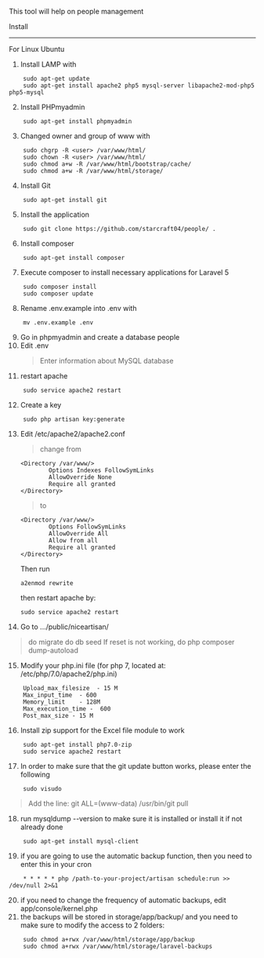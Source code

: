 This tool will help on people management

Install
_______
For Linux Ubuntu
1) Install LAMP with
```
    sudo apt-get update
    sudo apt-get install apache2 php5 mysql-server libapache2-mod-php5 php5-mysql
```
2) Install PHPmyadmin
```
    sudo apt-get install phpmyadmin
```
3) Changed owner and group of www with
```
    sudo chgrp -R <user> /var/www/html/
    sudo chown -R <user> /var/www/html/
    sudo chmod a+w -R /var/www/html/bootstrap/cache/
    sudo chmod a+w -R /var/www/html/storage/
```
4) Install Git
```
    sudo apt-get install git
```
5) Install the application
```
    sudo git clone https://github.com/starcraft04/people/ .
```
6) Install composer
```
    sudo apt-get install composer
```
7) Execute composer to install necessary applications for Laravel 5
```
    sudo composer install
    sudo composer update
```
8) Rename .env.example into .env with
```
    mv .env.example .env
```
9) Go in phpmyadmin and create a database people
10) Edit .env
    > Enter information about MySQL database
11) restart apache
```
    sudo service apache2 restart
```
12) Create a key
```
    sudo php artisan key:generate
```
13) Edit /etc/apache2/apache2.conf
    > change from
    ```
    <Directory /var/www/>
            Options Indexes FollowSymLinks
            AllowOverride None
            Require all granted
    </Directory>
    ```
    > to
    ```
    <Directory /var/www/>
            Options FollowSymLinks
            AllowOverride All
            Allow from all
            Require all granted
    </Directory>
    ```
    Then run
    ```
    a2enmod rewrite
    ```
    then restart apache by:
    ```
    sudo service apache2 restart
    ```
14) Go to .../public/niceartisan/

  >  do migrate
  >  do db seed
    If reset is not working, do
  > php composer dump-autoload
15) Modify your php.ini file (for php 7, located at: /etc/php/7.0/apache2/php.ini)
```
    Upload_max_filesize  - 15 M
    Max_input_time  - 600
    Memory_limit    - 128M
    Max_execution_time -  600
    Post_max_size - 15 M
```
16) Install zip support for the Excel file module to work
```
    sudo apt-get install php7.0-zip
    sudo service apache2 restart
```
17) In order to make sure that the git update button works, please enter the following
```
    sudo visudo
```
  > Add the line: git ALL=(www-data) /usr/bin/git pull
18) run mysqldump --version to make sure it is installed or install it if not already done
```
    sudo apt-get install mysql-client
```
19) if you are going to use the automatic backup function, then you need to enter this in your cron
```
    * * * * * php /path-to-your-project/artisan schedule:run >> /dev/null 2>&1
```
20) if you need to change the frequency of automatic backups, edit app/console/kernel.php
21) the backups will be stored in storage/app/backup/ and you need to make sure to modify the access to 2 folders:
```
    sudo chmod a+rwx /var/www/html/storage/app/backup
    sudo chmod a+rwx /var/www/html/storage/laravel-backups
```
